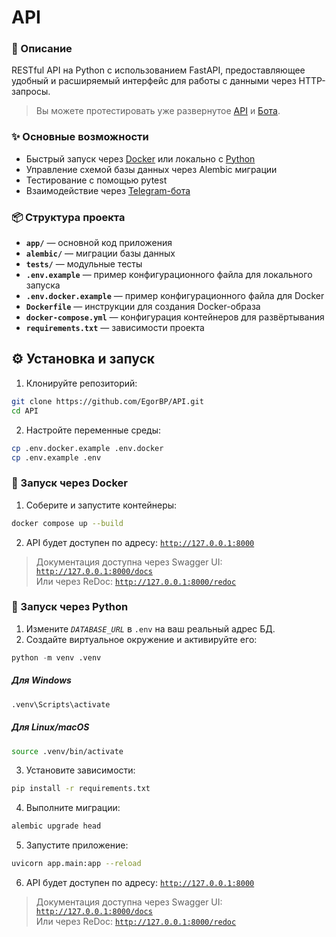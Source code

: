 # API

### 🔹 Описание
RESTful API на Python с использованием FastAPI, предоставляющее удобный и расширяемый интерфейс для работы с данными через HTTP-запросы.  
> Вы можете протестировать уже развернутое [API](https://api-production-8e0b.up.railway.app/docs) и [Бота](https://t.me/GifRepositoryBot).

### ✨ Основные возможности
- Быстрый запуск через [Docker](#-запуск-через-docker) или локально с [Python](#-запуск-через-python)  
- Управление схемой базы данных через Alembic миграции  
- Тестирование с помощью pytest  
- Взаимодействие через [Telegram-бота](https://github.com/EgorBP/TgGifBot)
  
### 📦 Структура проекта

- **`app/`** — основной код приложения
- **`alembic/`** — миграции базы данных
- **`tests/`** — модульные тесты
- **`.env.example`** — пример конфигурационного файла для локального запуска
- **`.env.docker.example`** — пример конфигурационного файла для Docker
- **`Dockerfile`** — инструкции для создания Docker-образа
- **`docker-compose.yml`** — конфигурация контейнеров для развёртывания
- **`requirements.txt`** — зависимости проекта

## ⚙️ Установка и запуск

1. Клонируйте репозиторий:
```bash
git clone https://github.com/EgorBP/API.git
cd API
```
2. Настройте переменные среды:
```bash
cp .env.docker.example .env.docker
cp .env.example .env
```

### 🐳 Запуск через Docker
1. Соберите и запустите контейнеры:
```bash
docker compose up --build
```
2. API будет доступен по адресу:
[`http://127.0.0.1:8000`](http://127.0.0.1:8000)
> Документация доступна через Swagger UI: [`http://127.0.0.1:8000/docs`](http://127.0.0.1:8000/docs)  
> Или через ReDoc: [`http://127.0.0.1:8000/redoc`](http://127.0.0.1:8000/redoc)

### 🐍 Запуск через Python
1. Измените *`DATABASE_URL`* в `.env` на ваш реальный адрес БД.
2. Создайте виртуальное окружение и активируйте его:
```python
python -m venv .venv
```
##### Для Windows
```bash
.venv\Scripts\activate
```
##### Для Linux/macOS
```bash
source .venv/bin/activate
```
3. Установите зависимости:
```bash
pip install -r requirements.txt
```
4. Выполните миграции:
```bash
alembic upgrade head
```
5. Запустите приложение:
```bash
uvicorn app.main:app --reload
```
6. API будет доступен по адресу:
[`http://127.0.0.1:8000`](http://127.0.0.1:8000)
> Документация доступна через Swagger UI: [`http://127.0.0.1:8000/docs`](http://127.0.0.1:8000/docs)  
> Или через ReDoc: [`http://127.0.0.1:8000/redoc`](http://127.0.0.1:8000/redoc)
